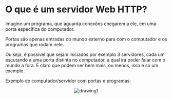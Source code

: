 # O que é um servidor Web HTTP?

Imagine um programa, que aguarda conexões chegarem a ele, em uma porta específica do computador.

Portas são apenas entradas do mundo externo para com o computador e os programas que rodam nele.

Ou seja, é possível que sejam iniciados por exemplo 3 servidores, cada um escutando a uma porta distinta no computador, a qual irá poder falar com o mundo a fora. É claro que podem ser bem mais, ou menos, isso é só um exemplo.

Exemplo de computador/servidor com portas e programas:

<p align="center">
  <img src="https://user-images.githubusercontent.com/15306309/56098400-9659f180-5ed6-11e9-9389-dbafbd2af08f.png" alt="drawing1"/>
</p>
